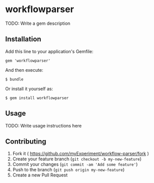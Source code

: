 # workflowparser

TODO: Write a gem description

## Installation

Add this line to your application's Gemfile:

    gem 'workflowparser'

And then execute:

    $ bundle

Or install it yourself as:

    $ gem install workflowparser

## Usage

TODO: Write usage instructions here

## Contributing

1. Fork it ( https://github.com/myExperiment/workflow-parser/fork )
2. Create your feature branch (`git checkout -b my-new-feature`)
3. Commit your changes (`git commit -am 'Add some feature'`)
4. Push to the branch (`git push origin my-new-feature`)
5. Create a new Pull Request
